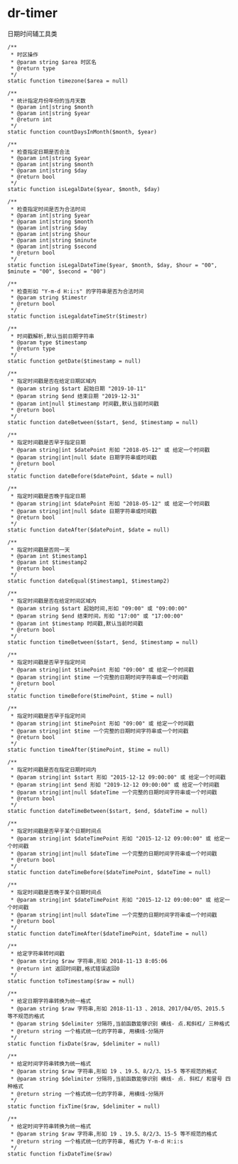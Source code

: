 # dr-timer

日期时间辅工具类

    /**
     * 时区操作
     * @param string $area 时区名
     * @return type
     */
    static function timezone($area = null)

    /**
     * 统计指定月份年份的当月天数
     * @param int|string $month
     * @param int|string $year
     * @return int
     */
    static function countDaysInMonth($month, $year)

    /**
     * 检查指定日期是否合法
     * @param int|string $year
     * @param int|string $month
     * @param int|string $day
     * @return bool
     */
    static function isLegalDate($year, $month, $day) 

    /**
     * 检查指定时间是否为合法时间
     * @param int|string $year
     * @param int|string $month
     * @param int|string $day
     * @param int|string $hour
     * @param int|string $minute
     * @param int|string $second
     * @return bool
     */
    static function isLegalDateTime($year, $month, $day, $hour = "00", $minute = "00", $second = "00")

    /**
     * 检查形如 "Y-m-d H:i:s" 的字符串是否为合法时间
     * @param string $timestr
     * @return bool
     */
    static function isLegaldateTimeStr($timestr)

    /**
     * 时间戳解析,默认当前日期字符串
     * @param type $timestamp
     * @return type
     */
    static function getDate($timestamp = null) 

    /**
     * 指定时间戳是否在给定日期区域内
     * @param string $start 起始日期 "2019-10-11"
     * @param string $end 结束日期 "2019-12-31"
     * @param int|null $timestamp 时间戳,默认当前时间戳
     * @return bool
     */
    static function dateBetween($start, $end, $timestamp = null)

    /**
     * 指定时间戳是否早于指定日期
     * @param string|int $datePoint 形如 "2018-05-12" 或 给定一个时间戳
     * @param string|int|null $date 日期字符串或时间戳
     * @return bool
     */
    static function dateBefore($datePoint, $date = null)

    /**
     * 指定时间戳是否晚于指定日期
     * @param string|int $datePoint 形如 "2018-05-12" 或 给定一个时间戳
     * @param string|int|null $date 日期字符串或时间戳
     * @return bool
     */
    static function dateAfter($datePoint, $date = null)

    /**
     * 指定时间戳是否同一天
     * @param int $timestamp1
     * @param int $timestamp2
     * @return bool
     */
    static function dateEqual($timestamp1, $timestamp2)

    /**
     * 指定时间戳是否在给定时间区域内
     * @param string $start 起始时间,形如 "09:00" 或 "09:00:00"
     * @param string $end 结束时间，形如 "17:00" 或 "17:00:00"
     * @param int $timestamp 时间戳,默认当前时间戳
     * @return bool
     */
    static function timeBetween($start, $end, $timestamp = null)

    /**
     * 指定时间戳是否早于指定时间
     * @param string|int $timePoint 形如 "09:00" 或 给定一个时间戳
     * @param string|int $time 一个完整的日期时间字符串或一个时间戳
     * @return bool
     */
    static function timeBefore($timePoint, $time = null)
    
    /**
     * 指定时间戳是否早于指定时间
     * @param string|int $timePoint 形如 "09:00" 或 给定一个时间戳
     * @param string|int $time 一个完整的日期时间字符串或一个时间戳
     * @return bool
     */
    static function timeAfter($timePoint, $time = null) 

    /**
     * 指定时间戳是否在指定日期时间内
     * @param string|int $start 形如 "2015-12-12 09:00:00" 或 给定一个时间戳
     * @param string|int $end 形如 "2019-12-12 09:00:00" 或 给定一个时间戳
     * @param string|int|null $dateTime 一个完整的日期时间字符串或一个时间戳
     * @return bool
     */
    static function dateTimeBetween($start, $end, $dateTime = null) 
    
    /**
     * 指定时间戳是否早于某个日期时间点
     * @param string|int $dateTimePoint 形如 "2015-12-12 09:00:00" 或 给定一个时间戳
     * @param string|int|null $dateTime 一个完整的日期时间字符串或一个时间戳
     * @return bool
     */
    static function dateTimeBefore($dateTimePoint, $dateTime = null) 

    /**
     * 指定时间戳是否晚于某个日期时间点
     * @param string|int $dateTimePoint 形如 "2015-12-12 09:00:00" 或 给定一个时间戳
     * @param string|int|null $dateTime 一个完整的日期时间字符串或一个时间戳
     * @return bool
     */
    static function dateTimeAfter($dateTimePoint, $dateTime = null) 

    /**
     * 给定字符串转时间戳
     * @param string $raw 字符串,形如 2018-11-13 8:05:06
     * @return int 返回时间戳,格式错误返回0
     */
    static function toTimestamp($raw = null) 

    /**
     * 给定日期字符串转换为统一格式
     * @param string $raw 字符串,形如 2018-11-13 、2018、2017/04/05、2015.5 等不规范的格式
     * @param string $delimiter 分隔符,当前函数能够识别 横线- 点.和斜杠/ 三种格式
     * @return string 一个格式统一化的字符串, 用横线-分隔开
     */
    static function fixDate($raw, $delimiter = null) 

    /**
     * 给定时间字符串转换为统一格式
     * @param string $raw 字符串,形如 19 、19.5、8/2/3、15-5 等不规范的格式
     * @param string $delimiter 分隔符,当前函数能够识别 横线- 点. 斜杠/ 和冒号 四种格式
     * @return string 一个格式统一化的字符串, 用横线-分隔开
     */
    static function fixTime($raw, $delimiter = null) 

    /**
     * 给定时间字符串转换为统一格式
     * @param string $raw 字符串,形如 19 、19.5、8/2/3、15-5 等不规范的格式
     * @return string 一个格式统一化的字符串, 格式为 Y-m-d H:i:s
     */
    static function fixDateTime($raw)
